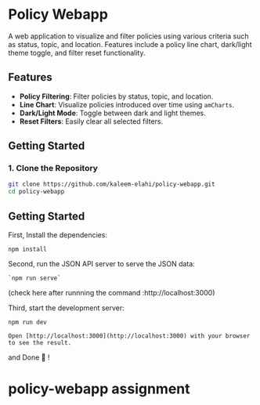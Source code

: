 # Policy Webapp

A web application to visualize and filter policies using various criteria such as status, topic, and location. Features include a policy line chart, dark/light theme toggle, and filter reset functionality.

## Features

- **Policy Filtering**: Filter policies by status, topic, and location.
- **Line Chart**: Visualize policies introduced over time using `amCharts`.
- **Dark/Light Mode**: Toggle between dark and light themes.
- **Reset Filters**: Easily clear all selected filters.

## Getting Started

### 1. Clone the Repository

```bash
git clone https://github.com/kaleem-elahi/policy-webapp.git
cd policy-webapp
```

## Getting Started

First, Install the dependencies:

```
npm install
```

Second, run the JSON API server to serve the JSON data:

```
`npm run serve`
```

(check here after runnning the command :http://localhost:3000)

Third, start the development server:

```
npm run dev

Open [http://localhost:3000](http://localhost:3000) with your browser to see the result.

```

and Done 🚀 !

# policy-webapp assignment
